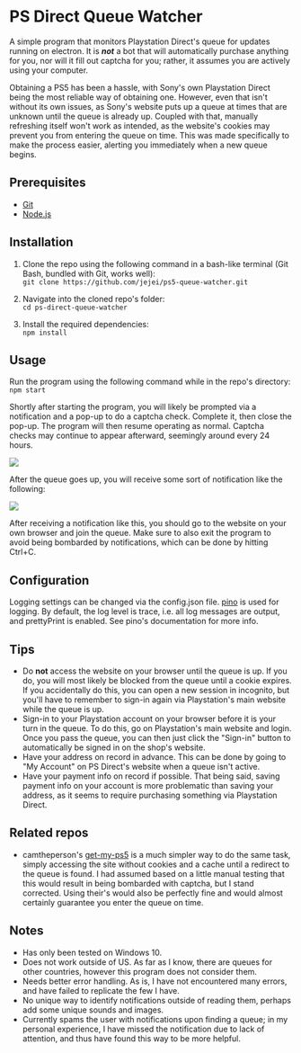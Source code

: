 # PS Direct Queue Watcher
A simple program that monitors Playstation Direct's queue for updates running on electron. It is ***not*** a bot that will automatically purchase anything for you, nor will it fill out captcha for you; rather, it assumes you are actively using your computer.

Obtaining a PS5 has been a hassle, with Sony's own Playstation Direct being the most reliable way of obtaining one. However, even that isn't without its own issues, as Sony's website puts up a queue at times that are unknown until the queue is already up. Coupled with that, manually refreshing itself won't work as intended, as the website's cookies may prevent you from entering the queue on time. This was made specifically to make the process easier, alerting you immediately when a new queue begins.

## Prerequisites
* [Git](https://git-scm.com/downloads)
* [Node.js](https://nodejs.org)

## Installation
1. Clone the repo using the following command in a bash-like terminal (Git Bash, bundled with Git, works well):\
`git clone https://github.com/jejei/ps5-queue-watcher.git`

2. Navigate into the cloned repo's folder:\
`cd ps-direct-queue-watcher`

3. Install the required dependencies:\
`npm install`

## Usage
Run the program using the following command while in the repo's directory:\
`npm start`

Shortly after starting the program, you will likely be prompted via a notification and a pop-up to do a captcha check. Complete it, then close the pop-up. The program will then resume operating as normal. Captcha checks may continue to appear afterward, seemingly around every 24 hours.

![](https://i.imgur.com/xAcctmg.jpg)

After the queue goes up, you will receive some sort of notification like the following:

![](https://i.imgur.com/DkcRS3w.jpg)

After receiving a notification like this, you should go to the website on your own browser and join the queue. Make sure to also exit the program to avoid being bombarded by notifications, which can be done by hitting Ctrl+C.

## Configuration
Logging settings can be changed via the config.json file. [pino](https://github.com/pinojs/pino) is used for logging. By default, the log level is trace, i.e. all log messages are output, and prettyPrint is enabled. See pino's documentation for more info.

## Tips
* Do **not** access the website on your browser until the queue is up. If you do, you will most likely be blocked from the queue until a cookie expires. If you accidentally do this, you can open a new session in incognito, but you'll have to remember to sign-in again via Playstation's main website while the queue is up.
* Sign-in to your Playstation account on your browser before it is your turn in the queue. To do this, go on Playstation's main website and login. Once you pass the queue, you can then just click the "Sign-in" button to automatically be signed in on the shop's website.
* Have your address on record in advance. This can be done by going to "My Account" on PS Direct's website when a queue isn't active.
* Have your payment info on record if possible. That being said, saving payment info on your account is more problematic than saving your address, as it seems to require purchasing something via Playstation Direct.

## Related repos
* camtheperson's [get-my-ps5](https://github.com/camtheperson/get-my-ps5) is a much simpler way to do the same task, simply accessing the site without cookies and a cache until a redirect to the queue is found. I had assumed based on a little manual testing that this would result in being bombarded with captcha, but I stand corrected. Using their's would also be perfectly fine and would almost certainly guarantee you enter the queue on time.

## Notes
* Has only been tested on Windows 10.
* Does not work outside of US. As far as I know, there are queues for other countries, however this program does not consider them.
* Needs better error handling. As is, I have not encountered many errors, and have failed to replicate the few I have.
* No unique way to identify notifications outside of reading them, perhaps add some unique sounds and images.
* Currently spams the user with notifications upon finding a queue; in my personal experience, I have missed the notification due to lack of attention, and thus have found this way to be more helpful.
